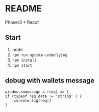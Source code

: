 # README
Phaser3 + React

## Start
1. node
2. `npm run update-underlying`
3. `npm install`
4. `npm start`


## debug with wallets message

```
window.onmessage = (req) => {
if (typeof req.data != 'string' ) {
	console.log(req)}
}
```
